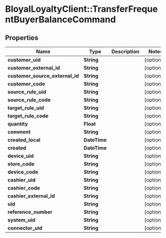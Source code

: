 # BloyalLoyaltyClient::TransferFrequentBuyerBalanceCommand

## Properties
Name | Type | Description | Notes
------------ | ------------- | ------------- | -------------
**customer_uid** | **String** |  | [optional] 
**customer_external_id** | **String** |  | [optional] 
**customer_source_external_id** | **String** |  | [optional] 
**customer_code** | **String** |  | [optional] 
**source_rule_uid** | **String** |  | [optional] 
**source_rule_code** | **String** |  | [optional] 
**target_rule_uid** | **String** |  | [optional] 
**target_rule_code** | **String** |  | [optional] 
**quantity** | **Float** |  | [optional] 
**comment** | **String** |  | [optional] 
**created_local** | **DateTime** |  | [optional] 
**created** | **DateTime** |  | [optional] 
**device_uid** | **String** |  | [optional] 
**store_code** | **String** |  | [optional] 
**device_code** | **String** |  | [optional] 
**cashier_uid** | **String** |  | [optional] 
**cashier_code** | **String** |  | [optional] 
**cashier_external_id** | **String** |  | [optional] 
**uid** | **String** |  | [optional] 
**reference_number** | **String** |  | [optional] 
**system_uid** | **String** |  | [optional] 
**connector_uid** | **String** |  | [optional] 

